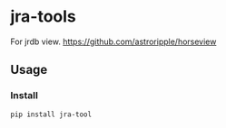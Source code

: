 # jra-tools
For jrdb view.
https://github.com/astroripple/horseview

## Usage
### Install
```
pip install jra-tool 
```
